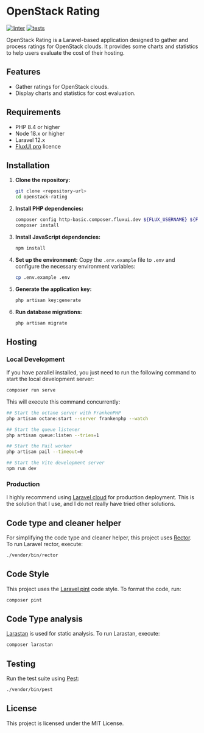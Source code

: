 # OpenStack Rating

[![linter](https://github.com/riyuatarashi/openstack-rating/actions/workflows/lint.yml/badge.svg)](https://github.com/riyuatarashi/openstack-rating/actions/workflows/lint.yml)
[![tests](https://github.com/riyuatarashi/openstack-rating/actions/workflows/tests.yml/badge.svg)](https://github.com/riyuatarashi/openstack-rating/actions/workflows/tests.yml)


OpenStack Rating is a Laravel-based application designed to gather and process ratings for OpenStack clouds.
It provides some charts and statistics to help users evaluate the cost of their hosting.

## Features
- Gather ratings for OpenStack clouds.
- Display charts and statistics for cost evaluation.

## Requirements
- PHP 8.4 or higher
- Node 18.x or higher
- Laravel 12.x
- [FluxUI pro](https://fluxui.dev/pricing) licence

## Installation

1. **Clone the repository:**
   ```bash
   git clone <repository-url>
   cd openstack-rating
   ```

2. **Install PHP dependencies:**
   ```bash
   composer config http-basic.composer.fluxui.dev ${FLUX_USERNAME} ${FLUX_LICENSE_KEY}
   composer install
   ```

3. **Install JavaScript dependencies:**
   ```bash
   npm install
   ```

4. **Set up the environment:**
   Copy the `.env.example` file to `.env` and configure the necessary environment variables:
   ```bash
   cp .env.example .env
   ```

5. **Generate the application key:**
   ```bash
   php artisan key:generate
   ```

6. **Run database migrations:**
   ```bash
   php artisan migrate
   ```

## Hosting

### Local Development
If you have parallel installed, you just need to run the following command to start the local development server:
```bash
composer run serve
```

This will execute this command concurrently:
```bash
## Start the octane server with FrankenPHP
php artisan octane:start --server frankenphp --watch

## Start the queue listener
php artisan queue:listen --tries=1

## Start the Pail worker
php artisan pail --timeout=0

## Start the Vite development server
npm run dev
```

### Production
I highly recommend using [Laravel cloud](https://laravel.com/docs/12.x/deployment#deploying-with-cloud-or-forge) for production deployment.
This is the solution that I use, and I do not really have tried other solutions.

## Code type and cleaner helper
For simplifying the code type and cleaner helper, this project uses [Rector](https://getrector.com).
To run Laravel rector, execute:
```bash
./vendor/bin/rector
```

## Code Style
This project uses the [Laravel pint](https://laravel.com/docs/12.x/pint) code style.
To format the code, run:
```bash
composer pint
```

## Code Type analysis
[Larastan](https://github.com/larastan/larastan) is used for static analysis.
To run Larastan, execute:
```bash
composer larastan
```

## Testing

Run the test suite using [Pest](https://pestphp.com):
```bash
./vendor/bin/pest
```

## License
This project is licensed under the MIT License.
